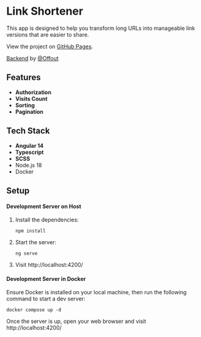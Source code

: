 # Link Shortener

This app is designed to help you transform long URLs into manageable link versions that are easier to share.

View the project on [GitHub Pages](https://snork-maiden.github.io/link-shortener/).

[Backend](https://github.com/Offout/go-link-shortener) by [@Offout](https://github.com/Offout)

## Features

- **Authorization**
- **Visits Count**
- **Sorting**
- **Pagination**

## Tech Stack

- **Angular 14**
- **Typescript**
- **SCSS**
- Node.js 18
- Docker

## Setup

#### Development Server on Host


1. Install the dependencies:

    ```
    npm install
    ```

2. Start the server:

    ```
    ng serve
    ```

3. Visit http://localhost:4200/

#### Development Server in Docker

Ensure Docker is installed on your local machine, then run the following command to start a dev server:

```
docker compose up -d
```

Once the server is up, open your web browser and visit http://localhost:4200/
